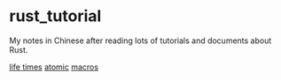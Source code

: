 # rust_tutorial
My notes in Chinese after reading lots of tutorials and documents about Rust.



[life times](docs/rust_life_time.md)
[atomic](docs/atomic.md)
[macros](docs/macros)
